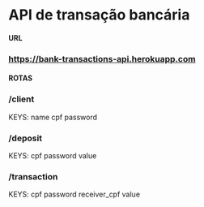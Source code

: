 # API de transação bancária

#### URL
### https://bank-transactions-api.herokuapp.com

#### ROTAS
### /client
KEYS:
       name
       cpf
       password

### /deposit
KEYS:
       cpf
       password
       value

### /transaction
KEYS:
        cpf
        password
        receiver_cpf
        value

